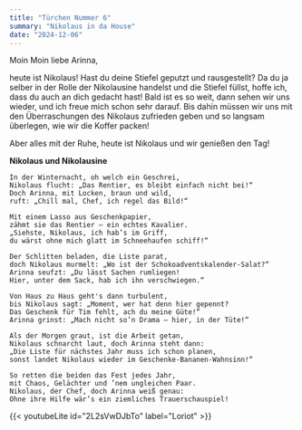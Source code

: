 ```yaml
---
title: "Türchen Nummer 6"
summary: "Nikolaus in da House"
date: "2024-12-06"
---
```


Moin Moin liebe Arinna, 

heute ist Nikolaus! Hast du deine Stiefel geputzt und rausgestellt?
Da du ja selber in der Rolle der Nikolausine handelst und die Stiefel füllst, hoffe ich, dass du auch an dich gedacht hast! 
Bald ist es so weit, dann sehen wir uns wieder, und ich freue mich schon sehr darauf. Bis dahin müssen wir uns mit den Überraschungen des Nikolaus zufrieden geben und so langsam überlegen, wie wir die Koffer packen!

Aber alles mit der Ruhe, heute ist Nikolaus und wir genießen den Tag!

**Nikolaus und Nikolausine**

```
In der Winternacht, oh welch ein Geschrei,  
Nikolaus flucht: „Das Rentier, es bleibt einfach nicht bei!“  
Doch Arinna, mit Locken, braun und wild,  
ruft: „Chill mal, Chef, ich regel das Bild!“  

Mit einem Lasso aus Geschenkpapier,  
zähmt sie das Rentier – ein echtes Kavalier.  
„Siehste, Nikolaus, ich hab’s im Griff,  
du wärst ohne mich glatt im Schneehaufen schiff!“  

Der Schlitten beladen, die Liste parat,  
doch Nikolaus murmelt: „Wo ist der Schokoadventskalender-Salat?“  
Arinna seufzt: „Du lässt Sachen rumliegen!  
Hier, unter dem Sack, hab ich ihn verschwiegen.“  

Von Haus zu Haus geht's dann turbulent,  
bis Nikolaus sagt: „Moment, wer hat denn hier gepennt?  
Das Geschenk für Tim fehlt, ach du meine Güte!“  
Arinna grinst: „Mach nicht so’n Drama – hier, in der Tüte!“  

Als der Morgen graut, ist die Arbeit getan,  
Nikolaus schnarcht laut, doch Arinna steht dann:  
„Die Liste für nächstes Jahr muss ich schon planen,  
sonst landet Nikolaus wieder im Geschenke-Bananen-Wahnsinn!“  

So retten die beiden das Fest jedes Jahr,  
mit Chaos, Gelächter und ’nem ungleichen Paar.  
Nikolaus, der Chef, doch Arinna weiß genau:  
Ohne ihre Hilfe wär’s ein ziemliches Trauerschauspiel!  
```

{{< youtubeLite id="2L2sVwDJbTo" label="Loriot" >}}